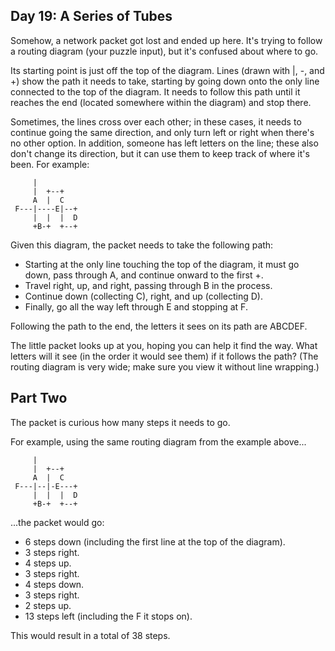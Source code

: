 ## Day 19: A Series of Tubes

Somehow, a network packet got lost and ended up here. It's trying to follow a routing diagram (your puzzle input), but it's confused about where to go.

Its starting point is just off the top of the diagram. Lines (drawn with |, -, and +) show the path it needs to take, starting by going down onto the only line connected to the top of the diagram. It needs to follow this path until it reaches the end (located somewhere within the diagram) and stop there.

Sometimes, the lines cross over each other; in these cases, it needs to continue going the same direction, and only turn left or right when there's no other option. In addition, someone has left letters on the line; these also don't change its direction, but it can use them to keep track of where it's been. For example:

```
     |
     |  +--+
     A  |  C
 F---|----E|--+
     |  |  |  D
     +B-+  +--+
```

Given this diagram, the packet needs to take the following path:

* Starting at the only line touching the top of the diagram, it must go down, pass through A, and continue onward to the first +.
* Travel right, up, and right, passing through B in the process.
* Continue down (collecting C), right, and up (collecting D).
* Finally, go all the way left through E and stopping at F.

Following the path to the end, the letters it sees on its path are ABCDEF.

The little packet looks up at you, hoping you can help it find the way. What letters will it see (in the order it would see them) if it follows the path? (The routing diagram is very wide; make sure you view it without line wrapping.)

## Part Two

The packet is curious how many steps it needs to go.

For example, using the same routing diagram from the example above...

```
     |
     |  +--+
     A  |  C
 F---|--|-E---+
     |  |  |  D
     +B-+  +--+
```

...the packet would go:

* 6 steps down (including the first line at the top of the diagram).
* 3 steps right.
* 4 steps up.
* 3 steps right.
* 4 steps down.
* 3 steps right.
* 2 steps up.
* 13 steps left (including the F it stops on).

This would result in a total of 38 steps.

